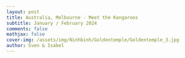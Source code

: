 ```yaml
---
layout: post
title: Australia, Melbourne - Meet the Kangaroos
subtitle: January / February 2024
comments: false
mathjax: false
cover-img: /assets/img/Ninhbinh/Goldentemple/Goldentemple_3.jpg
author: Sven & Isabel
---
```

